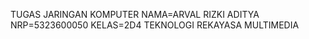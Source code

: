 TUGAS JARINGAN KOMPUTER
NAMA=ARVAL RIZKI ADITYA
NRP=5323600050
KELAS=2D4 TEKNOLOGI REKAYASA MULTIMEDIA
